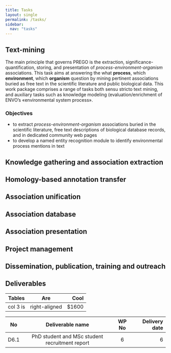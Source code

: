 ```yaml
---
title: Tasks
layout: single
permalink: /tasks/
sidebar:
  nav: "tasks"
---
```


## Text-mining
The main principle that governs PREGO is the extraction, significance-quantification, storing, and presentation of *process-environment-organism* associations. 
This task aims at answering the what **process**, which **environment**, which **organism** question by mining pertinent associations buried as free text in the scientific literature and public biological data. This work package comprises a range of tasks both sensu stricto text mining, and auxiliary tasks such as knowledge modeling (evaluation/enrichment of ENVO’s «environmental system process». 

### Objectives
* to extract *process-environment-organism* associations buried in the scientific literature, free text descriptions of biological database records, and in dedicated community web pages
* to develop a named entity recognition module to identify environmental process mentions in text


## Knowledge gathering and association extraction

## Homology-based annotation transfer

## Association unification

## Association database

## Association presentation

## Project management

## Dissemination, publication, training and outreach

## Deliverables
| Tables        | Are           | Cool  |
| ------------- |:-------------:| -----:|
| col 3 is      | right-aligned | $1600 |



|No  |Deliverable name                              |WP No|Delivery date|
|----|:----------------------------------------------:|:-----:|-------------:|
|D6.1|PhD student and MSc student recruitment report|6    |6            |

